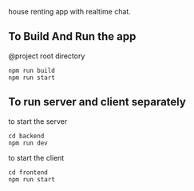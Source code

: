 house renting app with realtime chat.

## To Build And Run the app

@project root directory
```
npm run build
npm run start
```

## To run server and client separately

to start the server
```
cd backend
npm run dev
```

to start the client
```
cd frontend
npm run start
```
